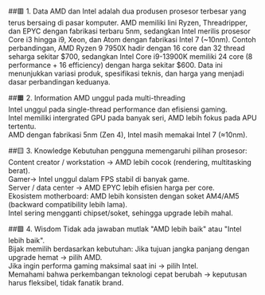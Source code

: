 ##🟥 1. Data
AMD dan Intel adalah dua produsen prosesor terbesar yang terus bersaing di pasar komputer. 
AMD memiliki lini Ryzen, Threadripper, dan EPYC dengan fabrikasi terbaru 5nm, 
sedangkan Intel merilis prosesor Core i3 hingga i9, Xeon, dan Atom dengan fabrikasi Intel 7 (~10nm). Contoh perbandingan, 
AMD Ryzen 9 7950X hadir dengan 16 core dan 32 thread seharga sekitar $700,
sedangkan Intel Core i9-13900K memiliki 24 core (8 performance + 16 efficiency)
dengan harga sekitar $600. Data ini menunjukkan variasi produk, spesifikasi teknis, dan harga yang menjadi dasar perbandingan keduanya. 

##🟧 2. Information
AMD unggul pada multi-threading  
Intel unggul pada single-thread performance dan efisiensi gaming.  
Intel memiliki intergrated GPU pada banyak seri, AMD lebih fokus pada APU tertentu.  
AMD dengan fabrikasi 5nm (Zen 4), Intel masih memakai Intel 7 (≈10nm).  

##🟨 3. Knowledge
Kebutuhan pengguna memengaruhi pilihan prosesor:
Content creator / workstation → AMD lebih cocok (rendering, multitasking berat).  
Gamer→ Intel unggul dalam FPS stabil di banyak game.  
Server / data center → AMD EPYC lebih efisien harga per core.  
Ekosistem motherboard:
AMD lebih konsisten dengan soket AM4/AM5 (backward compatibility lebih lama).  
Intel sering mengganti chipset/soket, sehingga upgrade lebih mahal.  

##🟩 4. Wisdom
Tidak ada jawaban mutlak "AMD lebih baik" atau "Intel lebih baik".  
Bijak memilih berdasarkan kebutuhan:
Jika tujuan jangka panjang dengan upgrade hemat → pilih AMD.  
Jika ingin performa gaming maksimal saat ini → pilih Intel.  
Memahami bahwa perkembangan teknologi cepat berubah → keputusan harus fleksibel, tidak fanatik brand.  

